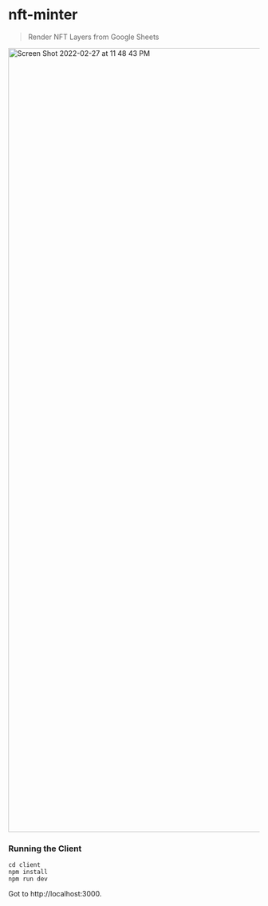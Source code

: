 # nft-minter

> Render NFT Layers from Google Sheets

<img width="1570" alt="Screen Shot 2022-02-27 at 11 48 43 PM" src="https://user-images.githubusercontent.com/361000/155944700-ac752304-52d9-4c27-8caa-a29918ca1934.png">

### Running the Client

```shell
cd client
npm install
npm run dev
````

Got to http://localhost:3000.
